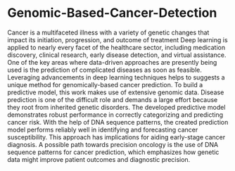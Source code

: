 # Genomic-Based-Cancer-Detection
Cancer is a multifaceted illness with a variety of genetic changes that impact its initiation, progression, and outcome of treatment Deep learning is applied to nearly every facet of the healthcare sector, including medication discovery, clinical research, early disease detection, and virtual assistance. One of the key areas where data-driven approaches are presently being used is the prediction of complicated diseases as soon as feasible. Leveraging advancements in deep learning techniques helps to suggests a unique method for genomically-based cancer prediction. To build a predictive model, this work makes use of extensive genomic data. Disease prediction is one of the difficult role and demands a large effort because they root from inherited genetic disorders. The developed predictive model demonstrates robust performance in correctly categorizing and predicting cancer risk. With the help of DNA sequence patterns, the created prediction model performs reliably well in identifying and forecasting cancer susceptibility. This approach has implications for aiding early-stage cancer diagnosis. A possible path towards precision oncology is the use of DNA sequence patterns for cancer prediction, which emphasizes how genetic data might improve patient outcomes and diagnostic precision.
